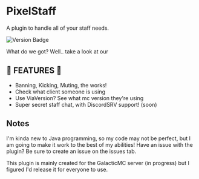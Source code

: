 # PixelStaff
A plugin to handle all of your staff needs.

![Version Badge](https://img.shields.io/badge/Release-not_available-red)



What do we got?
Well.. take a look at our

## 🌟 FEATURES 🌟
- Banning, Kicking, Muting, the works!
- Check what client someone is using
- Use ViaVersion? See what mc version they're using
- Super secret staff chat, with DiscordSRV support! (soon)

## Notes
I'm kinda new to Java programming, so my code may not be perfect, but I am going to make it work to the best of my abilities!
Have an issue with the plugin? Be sure to create an issue on the issues tab.

This plugin is mainly created for the GalacticMC server (in progress) but I figured I'd release it for everyone to use.